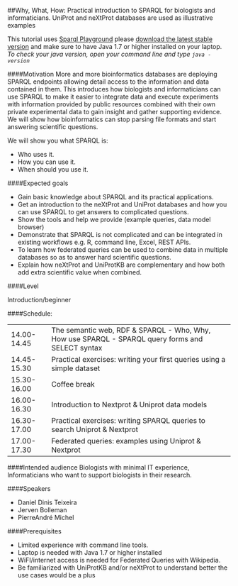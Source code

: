 ##Why, What, How: Practical introduction to SPARQL for biologists and informaticians. 
UniProt and neXtProt databases are used as illustrative examples

This tutorial uses [Sparql Playground](https://github.com/calipho-sib/sparql-playground) please [download the latest stable version](https://github.com/calipho-sib/sparql-playground/tarball/master) and make sure to have Java 1.7 or higher installed on your laptop. 
*To check your java version, open your command line and type `java -version`*

####Motivation
More and more bioinformatics databases are deploying SPARQL endpoints allowing detail access to the information and data contained in them. This introduces how biologists and informaticians can use SPARQL to make it easier to integrate data and execute experiments with information provided by public resources combined with their own private experimental data to gain insight and gather supporting evidence. We will show how bioinformatics can stop parsing file formats and start answering scientific questions.

We will show you what SPARQL is:
* Who uses it.
* How you can use it.
* When should you use it.
 
####Expected goals
* Gain basic knowledge about SPARQL and its practical applications.
* Get an introduction to the neXtProt and UniProt databases and how you can use SPARQL to get answers to complicated questions.
* Show the tools and help we provide (example queries, data model browser)
* Demonstrate that SPARQL is not complicated and can be integrated in existing workflows e.g. R, command line, Excel, REST APIs.
* To learn how federated queries can be used to combine data in multiple databases so as to answer hard scientific questions.
* Explain how neXtProt and UniProtKB are complementary and how both add extra scientific value when combined.

####Level

Introduction/beginner

####Schedule:

|               |               |
| ------------- | ------------- |
| 14.00-14.45   |  The semantic web, RDF & SPARQL - Who, Why, How use SPARQL - SPARQL query forms and SELECT syntax |
| 14.45-15.30   | Practical exercises: writing your first queries using a simple dataset |
| 15.30-16.00   | Coffee break  |
| 16.00-16.30   | Introduction to Nextprot & Uniprot data models  |
| 16.30-17.00   | Practical exercises: writing SPARQL queries to search Uniprot & Nextprot |
| 17.00-17.30   | Federated queries: examples using Uniprot & Nextprot |

####Intended audience
Biologists with minimal IT experience, Informaticians who want to support biologists in their research.

####Speakers
* Daniel Dinis Teixeira
* Jerven Bolleman
* Pierre­André Michel 

####Prerequisites

* Limited experience with command line tools.
* Laptop is needed with Java 1.7 or higher installed
* WiFI/internet access is needed for Federated Queries with Wikipedia.
* Be familiarized with UniProtKB and/or neXtProt to understand better the use cases would be a plus
